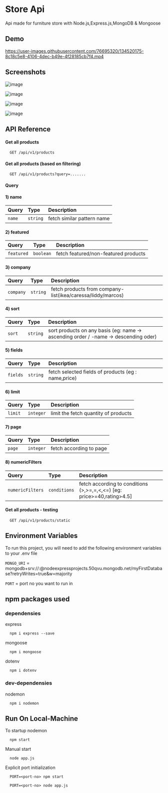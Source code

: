 # Store Api

Api made for furniture store with Node.js,Express.js,MongoDB & Mongoose

## Demo

https://user-images.githubusercontent.com/76695320/134520175-8c18c5e8-4106-4dec-b49e-4f28185cb7f4.mp4


## Screenshots

![image](https://user-images.githubusercontent.com/76695320/134512456-53d2cf76-ddf6-4110-b05e-6a15f03fcb23.png)

![image](https://user-images.githubusercontent.com/76695320/134516755-0ef17c78-4597-4689-b255-16e5571813e2.png)

![image](https://user-images.githubusercontent.com/76695320/134517103-6f048889-5a38-4921-869a-9be338355daa.png)

![image](https://user-images.githubusercontent.com/76695320/134517481-e25ae0e0-9dc4-4568-a407-9de07c5c5169.png)



## API Reference

#### Get all products

```http
  GET /api/v1/products
```

#### Get all products (based on filtering)

```http
  GET /api/v1/products?query=.......
```
#### Query

#### 1) name

| Query | Type     | Description                       |
| :-------- | :------- | :-------------------------------- |
| `name`      | `string` |  fetch similar pattern name|

#### 2) featured

| Query | Type     | Description                       |
| :-------- | :------- | :-------------------------------- |
| `featured`      | `boolean` |  fetch featured/non-featured products|

#### 3) company

| Query | Type     | Description                       |
| :-------- | :------- | :-------------------------------- |
| `company`      | `string` |  fetch products from company-list(ikea/caressa/liddy/marcos)|

#### 4) sort

| Query | Type     | Description                       |
| :-------- | :------- | :-------------------------------- |
| `sort`      | `string` |  sort products on any basis (eg: name -> ascending order / -name -> descending oder)|

#### 5) fields

| Query | Type     | Description                       |
| :-------- | :------- | :-------------------------------- |
| `fields`      | `string` |  fetch selected fields of products (eg : name,price)|

#### 6) limit

| Query | Type     | Description                       |
| :-------- | :------- | :-------------------------------- |
| `limit`      | `integer` |  limit the fetch quantity of products|

#### 7) page

| Query | Type     | Description                       |
| :-------- | :------- | :-------------------------------- |
| `page`      | `integer` |  fetch according to page|

#### 8) numericFilters

| Query | Type     | Description                       |
| :-------- | :------- | :-------------------------------- |
| `numericFilters`      | `conditions` |  fetch according to conditions (>,>=,=,<,<=) [eg: price>=40,rating>4.5]|


#### Get all products - testing

```http
  GET /api/v1/products/static
```


## Environment Variables

To run this project, you will need to add the following environment variables to your .env file

`MONGO_URI` = mongodb+srv://<your MongoDB access name>:<password>@nodeexpressprojects.50qvu.mongodb.net/myFirstDatabase?retryWrites=true&w=majority

`PORT` = port no you want to run in

## npm packages used

### dependensies

express

```http
  npm i express --save
```

mongoose

```http
  npm i mongoose
```

dotenv

```http
  npm i dotenv
```

### dev-dependensies

nodemon

```http
  npm i nodemon
```

## Run On Local-Machine

To startup nodemon

```http
  npm start
```

Manual start

```http
  node app.js
```

Explicit port initialization

```http
  PORT=<port-no> npm start
```

```http
  PORT=<port-no> node app.js
```
